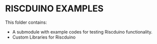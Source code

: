 # RISCDUINO EXAMPLES

This folder contains:
  - A submodule with example codes for testing Riscduino functionality.
  - Custom Libraries for Riscduino
